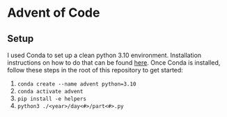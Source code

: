 # Advent of Code

## Setup

I used Conda to set up a clean python 3.10 environment. Installation instructions on how to do that can be found [here](https://docs.conda.io/projects/conda/en/latest/user-guide/install/index.html). Once Conda is installed, follow these steps in the root of this repository to get started:

1. `conda create --name advent python=3.10`
2. `conda activate advent`
3. `pip install -e helpers`
4. `python3 ./<year>/day<#>/part<#>.py`